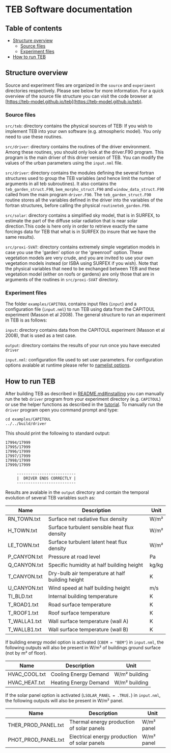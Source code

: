 # TEB Software documentation

## Table of contents
  - [Structure overview](#structure-overview)
    - [Source files](#source-files)
    - [Experiment files](#experiment-files)
  - [How to run TEB](#how-to-run-teb)

## Structure overview

Source and experiment files are organized in the `source` and `experiment` directories respectively. Please see below for more information. For a quick overview of the source file structure you can visit the code browser at [https://teb-model.github.io/teb](https://teb-model.github.io/teb).

### Source files

`src/teb`: directory contains the physical sources of TEB: If you wish to implement TEB into your own software (e.g. atmospheric model). You only need to use these routines.

`src/driver`: directory contains the routines of the driver environment. Among these routines, you should only look at the driver.F90 program. This program is the main driver of this driver version of TEB. You can modify the values of the urban parameters using the `input.nml` file.

`src/driver`: directory contains the modules defining the several fortran structures used to group the TEB variables (and hence limit the number of arguments in all teb subroutines). It also contains the `teb_garden_struct.F90`, `bem_morpho_struct.F90` and `window_data_struct.F90` called from the main program `driver.F90`. The `teb_garden_struct.F90` routine stores all the variables defined in the driver into the variables of the fortran structures, before calling the physical `routineteb_garden.F90`.

`src/solar`: directory contains a simplified sky model, that is in SURFEX, to estimate the part of the diffuse solar radiation that is near solar direction.This code is here only in order to retrieve exactly the same forcings data for TEB that what is in SURFEX (to insure that we have the same results).

`src/proxi-SVAT`: directory contains extremely simple vegetation models in case you use the 'garden' option or the 'greenroof' option. These vegetation models are very crude, and you are invited to use your own vegetation models instead (or ISBA using SURFEX if you wish). Note that the physical variables that need to be exchanged between TEB and these vegetation model (either on roofs or gardens) are only those that are in arguments of the routines in `src/proxi-SVAT` directory.

### Experiment files

The folder `examples/CAPITOUL` contains input files (`input`) and a configuration file (`input.nml`) to run TEB using data from the CAPITOUL experiment (Masson et al 2008). The general structure to run an experiment in TEB is as follows:

`input`: directory contains data from the CAPITOUL experiment (Masson et al 2008),
      that is used as a test case.

`output`: directory contains the results of your run once you have executed `driver`

`input.nml`: configuration file used to set user parameters. For configuration options avalable at runtime please refer to [namelist options](namelist-options.md).


## How to run TEB

After building TEB as described in [README.md#installing](../README.md#installing) you can manually run the teb `driver` program from your experiment directory (e.g. `CAPITOUL`) or use the helper functions as described in the [tutorial](tutorial.ipynb). To manually run the `driver` program open you command prompt and type:

```
cd examples/CAPITOUL
../../build/driver
```

This should print the following to standard output:

```
17994/17999
17995/17999
17996/17999
17997/17999
17998/17999
17999/17999

     --------------------------
     |  DRIVER ENDS CORRECTLY |
     --------------------------
```

Results are avalable in the `output` directory and contain the temporal evolution of several TEB variables such as:

| Name         | Description                                      | Unit  |
| ------------ | ------------------------------------------------ | ----- |
| RN_TOWN.txt  | Surface net radiative flux density               | W/m²  |
| H_TOWN.txt   | Surface turbulent sensible heat flux density     | W/m²  |
| LE_TOWN.txt  | Surface turbulent latent heat flux density       | W/m²  |
| P_CANYON.txt | Pressure at road level                           | Pa    |
| Q_CANYON.txt | Specific humidity at half building height        | kg/kg |
| T_CANYON.txt | Dry-bulb air temperature at half building height | K     |
| U_CANYON.txt | Wind speed at half building height               | m/s   |
| TI_BLD.txt   | Internal building temperature                    | K     |
| T_ROAD1.txt  | Road surface temperature                         | K     |
| T_ROOF1.txt  | Roof surface temperature                         | K     |
| T_WALLA1.txt | Wall surface temperature (wall A)                | K     |
| T_WALLB1.txt | Wall surface temperature (wall B)                | K     |


If building energy model option is activated (`CBEM = "BEM"`) in `input.nml`, the following outputs will also be present in W/m² of buildings ground surface  (not by m² of floor).

| Name          | Description           | Unit          |
| ------------- | --------------------- | ------------- |
| HVAC_COOL.txt | Cooling Energy Demand | W/m² building |
| HVAC_HEAT.txt | Heating Energy Demand | W/m² building |

If the solar panel option is activated (`LSOLAR_PANEL = .TRUE.`) in `input.nml`, the following outputs will also be present in W/m² panel.

| Name                | Description                                  | Unit       |
| ------------------- | -------------------------------------------- | ---------- |
| THER_PROD_PANEL.txt | Thermal energy production of solar panels    | W/m² panel |
| PHOT_PROD_PANEL.txt | Electrical energy production of solar panels | W/m² panel |